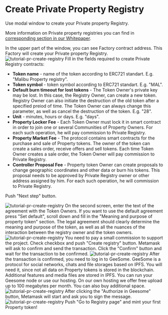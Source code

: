 <!--- 
 * Copyright ©️ 2018 Galt•Core Blockchain Company
  Nikolai Popeka [Basic Agreement](ipfs/QmaCiXUmSrP16Gz8Jdzq6AJESY1EAANmmwha15uR3c1bsS).
  
  URL: https://app.galtproject.io/#/mainnet/ppr-registry/all
  
--->

# Create Private Property Registry
Use  modal window to create your Private property Registry.

More information on Private property registries you can find in [corresponding section in our Whitepaper](https://github.com/galtproject/galtproject-docs/blob/master/en/Whitepaper.md). 

In the upper part of the window, you can see Factory contract address. This Factory will create your Private property Registry.
![tutorial-pr-create-registry](https://raw.githubusercontent.com/galtproject/galtproject-docs/master/examples/en/images/tutorial-pr-create-registry.png)
Fill in the fields required to create Private Registry contracts:
- **Token name** - name of the token according to ERC721 standart. E.g. "Malibu Property registry".
- **Token symbol** - token symbol according to ERC721 standart. E.g. "MAL".
- **Default burn timeout for lost tokens** - The Token Owner's private key may be lost. In this case, the Registry Owner, can create a new token. Registry Owner can also initiate the destruction of the old token after a specified preiod of time. The Token Owner can always change this parameter, as well as cancel the destruction of the token. E.g. "28".
- **Unit** - minutes, hours or days. E.g. "days".
- **Property Locker Fee** - Each Token Owner must lock it in smart contract in order to join one or several Communities of Property Owners. For each such operation, he will pay commission to Private Registry.
- **Property Market Fee** - The protocol contains smart contracts for the purchase and sale of Property tokens. The owner of the token can create a sales order, receive offers and sell tokens. Each time Token Owner creates a sale order, the Token Owner will pay commission to Private Registry.
- **Controller Proposal Fee** - Property token Owner can create proposals to change geographic coordinates and other data or burn his tokens. This proposal needs to be approved by Private Registry owner or other address assigned by him. For each such operation, he will commission to Private Registry.

Push "Next step" button.

![tutorial-pr-create-registry](https://raw.githubusercontent.com/galtproject/galtproject-docs/master/examples/en/images/tutorial-pr-create-registry-2.png)
On the second screen, enter the text of the agreement with the Token Owners. If you want to use the default agreement press "Set default", scroll down and fill in the "Meaning and purpose of property token" section. The legal agreement should clearly determine the meaning and purpose of the token, as well as all the nuances of the interaction between the registry owner and the token owners.
![tutorial-pr-create-registry](https://raw.githubusercontent.com/galtproject/galtproject-docs/master/examples/en/images/tutorial-pr-create-registry-3.png)
You need to pay a small commission to support the project. Check checkbox and push "Create registry" button. Metamask will ask to confirm and send the transaction. Click the "Confirm" button and wait for the transaction to be confirmed. 
![tutorial-pr-create-registry](https://raw.githubusercontent.com/galtproject/galtproject-docs/master/examples/en/images/tutorial-pr-create-registry-4.png)
After the transaction is confirmed, you need to log in to GeeSome. GeeSome is a protocol for social networks, chats and file storages based on IPFS. You will need it, since not all data on Property tokens is stored in the blockchain. Additional features and media files are stored in IPFS. 
You can run your Geesome node or use our hosting. On our own hosting we offer free upload up to 100 megabytes per month. You can also buy additional space.
![tutorial-pr-create-registry](https://raw.githubusercontent.com/galtproject/galtproject-docs/master/examples/en/images/tutorial-pr-create-registry-5.png)
After clicking the "Authorize in Geesome" button, Metamask will start and ask you to sign the message.
![tutorial-pr-create-registry](https://raw.githubusercontent.com/galtproject/galtproject-docs/master/examples/en/images/tutorial-pr-create-registry-6.png)
Push "Go to Registry page" and mint your first Property token!



